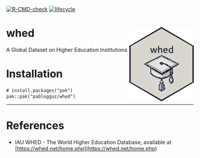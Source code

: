 <!-- badges: start -->
[![R-CMD-check](https://github.com/pablogguz/whed/actions/workflows/R-CMD-check.yaml/badge.svg)](https://github.com/pablogguz/whed/actions/workflows/R-CMD-check.yaml) [![lifecycle](https://img.shields.io/badge/lifecycle-experimental-orange.svg)](https://shields.io/)
<!-- badges: end -->

# whed <a href="https://pablogguz.github.io/whed/"><img src="man/figures/logo.png" align="right" height="200" alt="whed website" /></a>

A Global Dataset on Higher Education Institutions

# Installation 

```
# install.packages("pak")
pak::pak("pablogguz/whed")
```

-----------------------------------------------------------------

# References 

- IAU WHED - The World Higher Education Database, available at [https://whed.net/home.php](https://whed.net/home.php)
